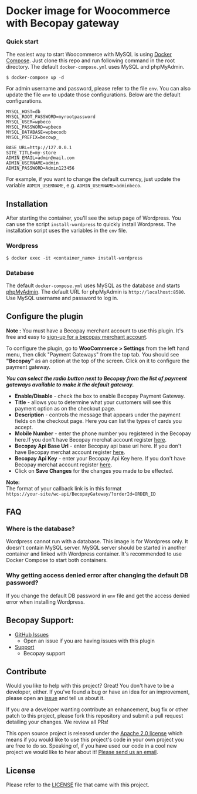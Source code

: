 # Docker image for Woocommerce with Becopay gateway


### Quick start

The easiest way to start Woocommerce with MySQL is using [Docker Compose](https://docs.docker.com/compose/). Just clone this repo and run following command in the root directory. The default `docker-compose.yml` uses MySQL and phpMyAdmin.

```
$ docker-compose up -d
```

For admin username and password, please refer to the file `env`. You can also update the file `env` to update those configurations. Below are the default configurations.

```
MYSQL_HOST=db
MYSQL_ROOT_PASSWORD=myrootpassword
MYSQL_USER=wpbeco
MYSQL_PASSWORD=wpbeco
MYSQL_DATABASE=wpbecodb
MYSQL_PREFIX=becowp_

BASE_URL=http://127.0.0.1
SITE_TITLE=my-store
ADMIN_EMAIL=admin@mail.com
ADMIN_USERNAME=admin
ADMIN_PASSWORD=Admin123456

```

For example, if you want to change the default currency, just update the variable `ADMIN_USERNAME`, e.g. `ADMIN_USERNAME=adminbeco`.


## Installation

After starting the container, you'll see the setup page of Wordpress. You can use the script `install-wordpress` to quickly install Wordpress. The installation script uses the variables in the `env` file.

### Wordpress

```
$ docker exec -it <container_name> install-wordpress
```

### Database

The default `docker-compose.yml` uses MySQL as the database and starts [phpMyAdmin](https://www.phpmyadmin.net/). The default URL for phpMyAdmin is `http://localhost:8580`. Use MySQL username and password to log in.


## Configure the plugin

__Note :__ You must have a Becopay merchant account to use this plugin.  It's free and easy to [sign-up for a becopay merchant account](https://becopay.com/en/merchant-register/).

To configure the plugin, go to __WooCommerce > Settings__ from the left hand menu, then click "Payment Gateways" from the top tab. You should see __"Becopay"__ as an option at the top of the screen. Click on it to configure the payment gateway.

__*You can select the radio button next to Becopay from the list of payment gateways available to make it the default gateway.*__

* __Enable/Disable__ - check the box to enable Becopay Payment Gateway.
* __Title__ - allows you to determine what your customers will see this payment option as on the checkout page.
* __Description__ - controls the message that appears under the payment fields on the checkout page. Here you can list the types of cards you accept.
* __Mobile Number__  - enter the phone number you registered in the Becopay here.If you don't have Becopay merchat account register [here](https://becopay.com/en/merchant-register/).
* __Becopay Api Base Url__  - enter Becopay api base url here. If you don't have Becopay merchat account register [here](https://becopay.com/en/merchant-register/).
* __Becopay Api Key__  - enter your Becopay Api Key here. If you don't have Becopay merchat account register [here](https://becopay.com/en/merchant-register/).
* Click on __Save Changes__ for the changes you made to be effected.

__Note:__<br>
The format of your callback link is in this format <br>
`https://your-site/wc-api/BecopayGateway/?orderId=ORDER_ID`

## FAQ

### Where is the database?

Wordpress cannot run with a database. This image is for Wordpress only. It doesn't contain MySQL server. MySQL server should be started in another container and linked with Wordpress container. It's recommended to use Docker Compose to start both containers.

### Why getting access denied error after changing the default DB password?

If you change the default DB password in `env` file and get the access denied error when installing Wordpress.

## Becopay Support:

* [GitHub Issues](https://github.com/becopay/becopay-Woocommerce/issues)
  * Open an issue if you are having issues with this plugin
* [Support](https://becopay.com/en/support/#contact-us)
  * Becopay support

## Contribute

Would you like to help with this project?  Great!  You don't have to be a developer, either.  If you've found a bug or have an idea for an improvement, please open an [issue](https://github.com/becopay/becopay-Woocommerce/issues) and tell us about it.

If you *are* a developer wanting contribute an enhancement, bug fix or other patch to this project, please fork this repository and submit a pull request detailing your changes. We review all PRs!

This open source project is released under the [Apache 2.0 license](https://opensource.org/licenses/Apache-2.0) which means if you would like to use this project's code in your own project you are free to do so.  Speaking of, if you have used our code in a cool new project we would like to hear about it!  [Please send us an email](mailto:io@becopay.com).

## License

Please refer to the [LICENSE](https://opensource.org/licenses/Apache-2.0) file that came with this project.


